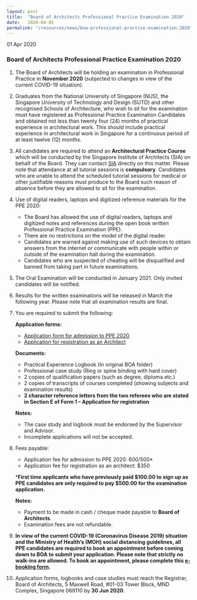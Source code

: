 ```yaml
---
layout: post
title:  "Board of Architects Professional Practice Examination 2020"
date:   2020-04-01
permalink: "/resources/news/boa-professional-practice-examination-2020"
---
```

01 Apr 2020

### **Board of Architects Professional Practice Examination 2020**

1.	The Board of Architects will be holding an examination in Professional Practice in **November 2020** (subjected to changes in view of the current COVID-19 situation).

2.	Graduates from the National University of Singapore (NUS), the Singapore University of Technology and Design (SUTD) and other recognised Schools of Architecture, who wish to sit for the examination must have registered as Professional Practice Examination Candidates and obtained not less than twenty four (24) months of practical experience in architectural work. This should include practical experience in architectural work in Singapore for a continuous period of at least twelve (12) months. 

3.	All candidates are required to attend an **Architectural Practice Course** which will be conducted by the Singapore Institute of Architects (SIA) on behalf of the Board.  They can contact [SIA]( https://www.sia.org.sg/) directly on this matter. Please note that attendance at all tutorial sessions is **compulsory**. Candidates who are unable to attend the scheduled tutorial sessions for medical or other justifiable reasons must produce to the Board such reason of absence before they are allowed to sit for the examination.

4.	Use of digital readers, laptops and digitized reference materials for the PPE 2020:
    
    * The Board has allowed the use of digital readers, laptops and digitized notes and references during the open book written Professional Practice Examination (PPE).
    * There are no restrictions on the model of the digital reader.
    * Candidates are warned against making use of such devices to obtain answers from the internet or communicate with people within or outside of the examination hall during the examination.
    * Candidates who are suspected of cheating will be disqualified and banned from taking part in future examinations.  

5.	The Oral Examination will be conducted in January 2021. Only invited candidates will be notified. 

6.	Results for the written examinations will be released in March the following year. Please note that all examination results are final.

7.	You are required to submit the following:

    **Application forms:**

    * [Application form for admission to PPE 2020]({{site.baseurl}}/files/Application_form_for_PPE_2020.pdf) 
    * [Application for registration as an Architect]({{site.baseurl}}/files/form_1_application_for_registration.pdf)

    **Documents:**

    * Practical Experience Logbook (In original BOA folder) 
    * Professional case study (Ring or spine binding with hard cover) 
    * 2 copies of qualification papers (such as degree, diploma etc.)
    * 2 copies of transcripts of courses completed (showing subjects and examination results)
    * **2 character reference letters from the two referees who are stated in Section E of Form 1 – Application for registration** 

    **Notes:**

    * The case study and logbook must be endorsed by the Supervisor and Advisor.
    * Incomplete applications will not be accepted. 

8.	Fees payable:
    
    * Application fee for admission to PPE 2020: $600/$500*
    * Application fee for registration as an architect: $350

    ***First time applicants who have previously paid $100.00 to sign up as PPE candidates are only required to pay $500.00 for the examination application.** 

    **Notes:**

    * Payment to be made in cash / cheque made payable to **Board of Architects**.
    * Examination fees are not refundable.

9.	**In view of the current COVID-19 (Coronavirus Disease 2019) situation and the Ministry of Health’s (MOH) social distancing guidelines, all PPE candidates are required to book an appointment before coming down to BOA to submit your application. Please note that strictly no walk-ins are allowed. To book an appointment, please complete this [e-booking form]( https://forms.gle/eHVTc1VeFmehgaAY6).**

9.	Application forms, logbooks and case studies must reach the Registrar, Board of Architects, 5 Maxwell Road, #01-03 Tower Block, MND Complex, Singapore 069110 by **30 Jun 2020**.
